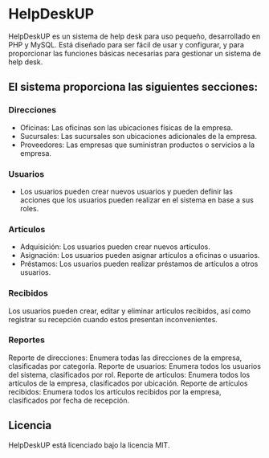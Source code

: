 # HelpDeskUP

HelpDeskUP es un sistema de help desk para uso pequeño, desarrollado en PHP y MySQL. Está diseñado para ser fácil de usar y configurar, y para proporcionar las funciones básicas necesarias para gestionar un sistema de help desk.

## El sistema proporciona las siguientes secciones:

### Direcciones

* Oficinas: Las oficinas son las ubicaciones físicas de la empresa.
* Sucursales: Las sucursales son ubicaciones adicionales de la empresa.
* Proveedores: Las empresas que suministran productos o servicios a la empresa.

### Usuarios

* Los usuarios pueden crear nuevos usuarios y pueden definir las acciones que los usuarios pueden realizar en el sistema en base a sus roles.

### Artículos

* Adquisición: Los usuarios pueden crear nuevos artículos.
* Asignación: Los usuarios pueden asignar artículos a oficinas o usuarios.
* Préstamos: Los usuarios pueden realizar préstamos de artículos a otros usuarios.

### Recibidos

Los usuarios pueden crear, editar y eliminar artículos recibidos, así como registrar su recepción cuando estos presentan inconvenientes.

### Reportes

Reporte de direcciones: Enumera todas las direcciones de la empresa, clasificadas por categoría.
Reporte de usuarios: Enumera todos los usuarios del sistema, clasificados por rol.
Reporte de artículos: Enumera todos los artículos de la empresa, clasificados por ubicación.
Reporte de artículos recibidos: Enumera todos los artículos recibidos por la empresa, clasificados por fecha de recepción.


## Licencia

HelpDeskUP está licenciado bajo la licencia MIT.